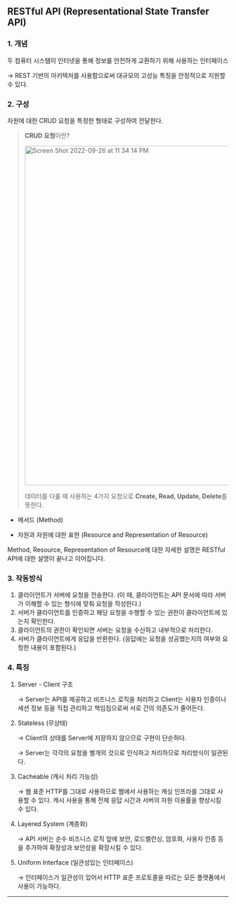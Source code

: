 ## RESTful API (Representational State Transfer API)

### 1. 개념

두 컴퓨터 시스템이 인터넷을 통해 정보를 안전하게 교환하기 위해 사용하는 인터페이스

→ REST 기반의 아키텍처를 사용함으로써 대규모의 고성능 특징을 안정적으로 지원할 수 있다.

### 2. 구성

자원에 대한 CRUD 요청을 특정한 형태로 구성하여 전달한다.

> **CRUD 요청**이란?
>
> <img width="774" alt="Screen Shot 2022-09-26 at 11 34 14 PM" src="https://user-images.githubusercontent.com/59877415/192303976-fa63bbd6-7da5-469f-8855-7c04435f5813.png">
>
> 데이터를 다룰 때 사용하는 4가지 요청으로 **Create, Read, Update, Delete**를 뜻한다.

- 메서드 (Method)

- 자원과 자원에 대한 표현 (Resource and Representation of Resource)

Method, Resource, Representation of Resource에 대한 자세한 설명은 RESTful API에 대한 설명이 끝나고 이어집니다.

### 3. 작동방식

1. 클라이언트가 서버에 요청을 전송한다. (이 때, 클라이언트는 API 문서에 따라 서버가 이해할 수 있는 형식에 맞춰 요청을 작성한다.)
2. 서버가 클라이언트를 인증하고 해당 요청을 수행할 수 있는 권한이 클라이언트에 있는지 확인한다.
3. 클라이언트의 권한이 확인되면 서버는 요청을 수신하고 내부적으로 처리한다.
4. 서버가 클라이언트에게 응답을 반환한다. (응답에는 요청을 성공했는지의 여부와 요청한 내용이 포함된다.)

### 4. 특징

1. Server - Client 구조

   → Server는 API를 제공하고 비즈니스 로직을 처리하고 Client는 사용자 인증이나 세션 정보 등을 직접 관리하고 책임짐으로써 서로 간의 의존도가 줄어든다.

2. Stateless (무상태)

   → Client의 상태를 Server에 저장하지 않으므로 구현이 단순하다.

   → Server는 각각의 요청을 별개의 것으로 인식하고 처리하므로 처리방식이 일관된다.

3. Cacheable (캐시 처리 가능성)

   → 웹 표준 HTTP를 그대로 사용하므로 웹에서 사용하는 캐싱 인프라를 그대로 사용할 수 있다. 캐시 사용을 통해 전체 응답 시간과 서버의 자원 이용률을 향상시킬 수 있다.

4. Layered System (계층화)

   → API 서버는 순수 비즈니스 로직 앞에 보안, 로드밸런싱, 암호화, 사용자 인증 등을 추가하여 확장성과 보안성을 확장시킬 수 있다.

5. Uniform Interface (일관성있는 인터페이스)

   → 인터페이스가 일관성이 있어서 HTTP 표준 프로토콜을 따르는 모든 플랫폼에서 사용이 가능하다.

---

